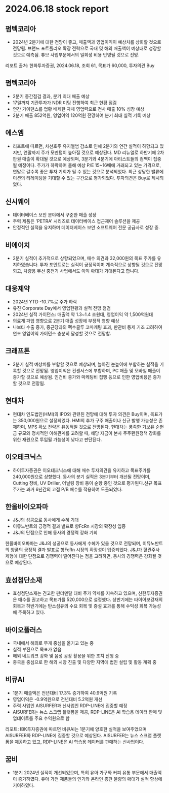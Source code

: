 # 2024.06.18 stock report
## 펌텍코리아
- 2024년 2분기에 대한 전망이 좋고, 매출액과 영업이익이 예상치를 상회할 것으로 전망됨. 브랜드 포트폴리오 확장 전략으로 국내 및 해외 매출액이 예상대로 성장할 것으로 예측됨. 튜브 사업부문에서의 일회성 비용 반영될 것으로 전망.

리포트 출처: 한화투자증권, 2024.06.18, 조회 61, 목표가 60,000, 투자의견 Buy
## 펌텍코리아
- 2분기 중간점검 결과, 분기 최대 매출 예상
- 17일까지 기관투자가 NDR 미팅 진행하여 최근 현황 점검
- 연간 가이던스를 업황 배제한 자체 영업력으로 전사 매출 10% 성장 예상
- 2분기 매출 852억원, 영업이익 120억원 전망하여 분기 최대 실적 기록 예상
## 에스엠
- 리포트에 따르면, 차선호주 유지앨범 감소로 인해 2분기와 연간 실적이 하향되고 있지만, 연말까지 주가 모멘텀이 높아질 것으로 예상된다. MD 리뉴얼로 하반기에 2차 판권 매출이 확대될 것으로 예상되며, 3분기와 4분기에 아티스트들의 컴백이 집중될 예정이다. 주가가 하락하여 올해 예상 P/E 15~16배에 거래되고 있는 가격으로, 연말로 갈수록 좋은 투자 기회가 될 수 있는 것으로 분석되었다. 최근 상당한 밸류에이션의 리레이팅을 기대할 수 있는 구간으로 평가되었다. 투자의견은 Buy로 제시되었다.
## 신시웨이
- 데이터베이스 보안 분야에서 꾸준한 매출 성장
- 주력 제품은 'PETRA' 시리즈로 데이터베이스 접근제어 솔루션을 제공
- 안정적인 실적을 유지하며 데이터베이스 보안 소프트웨어 전문 공급사로 성장 중.
## 비에이치
- 2분기 실적이 추가적으로 상향되었으며, 매수 의견과 32,000원의 목표 주가를 유지하였습니다. 투자 포인트로는 실적이 긍정적이며 계속적으로 상향될 것으로 전망되고, 차량용 무선 충전기 사업에서도 이익 확대가 기대된다고 합니다.
## 대웅제약
- 2024년 YTD -10.7%로 주가 하락
- 유진 Corporate Day에서 영업현황과 실적 전망 점검
- 2024년 실적 가이던스: 매출액 약 1.3~1.4 조원대, 영업이익 약 1,500억원대
- 의료계 파업 영향으로 2분기 매출 성장에 부정적 영향 예상
- 나보타 수출 증가, 종근당과의 펙수클루 코마케팅 효과, 판관비 통제 기조 고려하여 연초 영업이익 가이던스 충분히 달성할 것으로 전망함.
## 크래프톤
- 2분기 실적 예상치를 부합할 것으로 예상되며, 높아진 눈높이에 부합하는 실적을 기록할 것으로 전망됨. 영업이익은 컨센서스에 부합하며, PC 매출 및 모바일 매출이 증가할 것으로 예상됨. 인건비 증가와 마케팅비 집행 등으로 인한 영업비용은 증가할 것으로 전망됨.
## 현대차
- 현대차 인도법인(HMI)의 IPO와 관련된 전망에 대해 투자 의견은 Buy이며, 목표가는 350,000원으로 설정되었다. HMI의 추가 구주 매출이나 신규 발행 가능성은 존재하며, MPS 확보 전략은 유동적일 것으로 전망된다. 현대차는 풍족한 기보유 순현금 규모와 정치적인 이해관계를 고려할 때, 해당 자금이 본사 주주환원정책 강화를 위한 재원으로 투입될 가능성이 낮다고 판단된다.
## 이오테크닉스
- 하이투자증권은 이오테크닉스에 대해 매수 투자의견을 유지하고 목표주가를 240,000원으로 상향했다. 동사의 분기 실적은 3분기부터 개선될 전망이며, Cutting 장비, UV Driller, 어닐링 장비 등이 순항 중인 것으로 평가된다.신규 목표주가는 과거 6년간의 고점 P/B 배수를 적용하여 도출되었다.
## 한올바이오파마
- J&J의 성공으로 동사에게 수혜 기대
- 이뮤노반트의 긍정적 결과 발표로 항FcRn 시장의 확장성 입증
- J&J의 단점으로 인해 동사의 경쟁력 강화 기회

한올바이오파마는 J&J의 성공으로 동사에게 수혜가 있을 것으로 전망되며, 이뮤노반트의 양품의 긍정적 결과 발표로 항FcRn 시장의 확장성이 입증되었다. J&J가 혈관주사 제형에 대한 단점으로 경쟁력이 떨어진다는 점을 고려하면, 동사의 경쟁력은 강화될 것으로 예상된다.
## 효성첨단소재
- 효성첨단소재는 견고한 펀더멘탈 대비 주가 약세를 지속하고 있으며, 신한투자증권은 매수를 권고하고 목표가를 520,000으로 설정했다. 상반기에는 타이어보강재의 회복과 하반기에는 탄소섬유의 수요 회복 및 증설 효과를 통해 수익성 회복 가능성에 주목하고 있다.
## 바이오플러스
- 국내에서 해외로 무게 중심을 옮기고 있는 중
- 실적 부진으로 목표가 없음
- 해외 네트워크 강화 및 음성 공장 활용을 위한 조치 진행 중
- 중국을 중심으로 한 해외 시장 진출 및 다양한 지역에 법인 설립 및 활동 계획 중
## 비큐AI
- 1분기 매출액은 전년대비 17.3% 증가하여 40.9억원 기록
- 영업이익은 -0.9억원으로 전년대비 5.2억원 개선
- 주력 사업인 AISURFER과 신사업인 RDP-LINE에 집중할 예정
- AISURFER는 뉴스 스크랩 플랫폼을 제공, RDP-LINE은 AI 학습용 데이터 판매 및 업데이트를 주요 수익원으로 함

리포트: IBK투자증권에 따르면 비큐AI는 1분기에 양호한 실적을 보여주었으며 AISURFER와 RDP-LINE에 집중할 것으로 예상된다. AISURFER는 뉴스 스크랩 플랫폼을 제공하고 있고, RDP-LINE은 AI 학습용 데이터를 판매하는 신사업이다.
## 꿈비
- 1분기 2024년 실적이 개선되었으며, 특히 유아 가구와 커피 유통 부문에서 매출액이 증가하였다. 유아 가전 제품들의 인기와 온라인 총판 물량의 확대가 실적 향상에 기여하였다.
